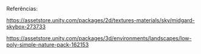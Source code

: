 Referências:

https://assetstore.unity.com/packages/2d/textures-materials/sky/midgard-skybox-273733

https://assetstore.unity.com/packages/3d/environments/landscapes/low-poly-simple-nature-pack-162153
